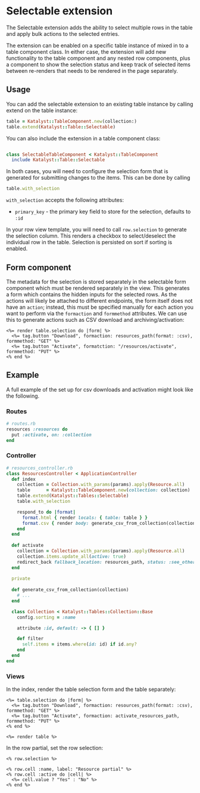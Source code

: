 # Selectable extension

The Selectable extension adds the ability to select multiple rows in the table
and apply bulk actions to the selected entries.

The extension can be enabled on a specific table instance of mixed in to a
table component class. In either case, the extension will add new functionality
to the table component and any nested row components, plus a component to show
the selection status and keep track of selected items between re-renders that
needs to be rendered in the page separately.

## Usage

You can add the selectable extension to an existing table instance by calling
extend on the table instance:

```ruby
table = Katalyst::TableComponent.new(collection:)
table.extend(Katalyst::Table::Selectable)
```

You can also include the extension in a table component class:

```ruby

class SelectableTableComponent < Katalyst::TableComponent
  include Katalyst::Table::Selectable
```

In both cases, you will need to configure the selection form that is generated
for submitting changes to the items. This can be done by calling

```ruby
table.with_selection
```
`with_selection` accepts the following attributes:
* `primary_key` - the primary key field to store for the selection, defaults to
  `:id`
  
In your row view template, you will need to call `row.selection` to generate the
selection column. This renders a checkbox to select/deselect the individual row 
in the table. Selection is persisted on sort if sorting is enabled.

## Form component

The metadata for the selection is stored separately in the selectable form 
component which must be rendered separately in the view. This generates a form
which contains the hidden inputs for the selected rows. As the actions will
likely be attached to different endpoints, the form itself does not have an
`action`; instead, this must be specified manually for each action you want to
perform via the `formaction` and `formmethod` attributes. We can use this to
generate actions such as CSV download and archiving/activation:
```erb
<%= render table.selection do |form| %>
  <%= tag.button "Download", formaction: resources_path(format: :csv), formmethod: "GET" %>
  <%= tag.button "Activate", formatction: "/resources/activate", formmethod: "PUT" %>
<% end %>
```

## Example

A full example of the set up for csv downloads and activation might look like the following.

### Routes
```ruby
# routes.rb
resources :resources do
  put :activate, on: :collection
end
```

### Controller
```ruby
# resources_controller.rb
class ResourcesController < ApplicationController
  def index
    collection = Collection.with_params(params).apply(Resource.all)
    table      = Katalyst::TableComponent.new(collection: collection)
    table.extend(Katalyst::Tables::Selectable)
    table.with_selection

    respond_to do |format|
      format.html { render locals: { table: table } }
      format.csv { render body: generate_csv_from_collection(collection) }
    end
  end
  
  def activate
    collection = Collection.with_params(params).apply(Resource.all)
    collection.items.update_all(active: true)
    redirect_back fallback_location: resources_path, status: :see_other
  end
  
  private
  
  def generate_csv_from_collection(collection)
    # ...
  end

  class Collection < Katalyst::Tables::Collection::Base
    config.sorting = :name

    attribute :id, default: -> { [] }

    def filter
      self.items = items.where(id: id) if id.any?
    end
  end
end
```

### Views
In the index, render the table selection form and the table separately:
```erb
<%= table.selection do |form| %>
  <%= tag.button "Download", formaction: resources_path(format: :csv), formmethod: "GET" %>
  <%= tag.button "Activate", formaction: activate_resources_path, formmethod: "PUT" %>
<% end %>

<%= render table %>
```

In the row partial, set the row selection:
```erb
<% row.selection %>

<% row.cell :name, label: "Resource partial" %>
<% row.cell :active do |cell| %>
  <%= cell.value ? "Yes" : "No" %>
<% end %>
```
